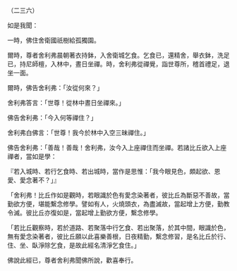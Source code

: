 （二三六）

如是我聞：

一時，佛住舍衛國祇樹給孤獨園。

爾時，尊者舍利弗晨朝著衣持鉢，入舍衛城乞食。乞食已，還精舍，舉衣鉢，洗足已，持尼師檀，入林中，晝日坐禪。時，舍利弗從禪覺，詣世尊所，稽首禮足，退坐一面。

爾時，佛告舍利弗：「汝從何來？」

舍利弗答言：「世尊！從林中晝日坐禪來。」

佛告舍利弗：「今入何等禪住？」

舍利弗白佛言：「世尊！我今於林中入空三昧禪住。」

佛告舍利弗：「善哉！善哉！舍利弗，汝今入上座禪住而坐禪。若諸比丘欲入上座禪者，當如是學：

『若入城時、若行乞食時、若出城時，當作是思惟：「我今眼見色，頗起欲、恩愛、愛念著不？」』

「舍利弗！比丘作如是觀時，若眼識於色有愛念染著者，彼比丘為斷惡不善故，當勤欲方便，堪能繫念修學。譬如有人，火燒頭衣，為盡滅故，當起增上方便，勤教令滅。彼比丘亦復如是，當起增上勤欲方便，繫念修學。

「若比丘觀察時，若於道路、若聚落中行乞食、若出聚落，於其中間，眼識於色，無有愛念染著者，彼比丘願以此喜樂善根，日夜精勤，繫念修習，是名比丘於行、住、坐、臥淨除乞食，是故此經名清淨乞食住。」

佛說此經已，尊者舍利弗聞佛所說，歡喜奉行。





